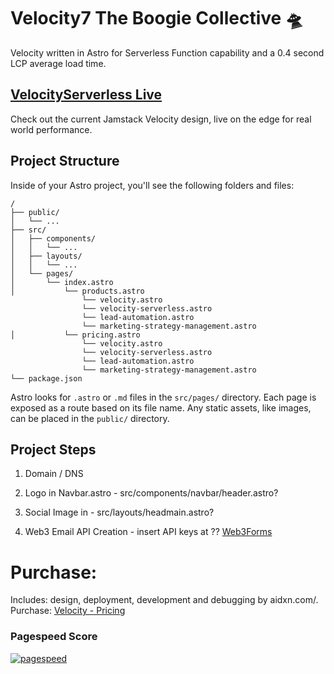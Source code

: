 # Velocity7 The Boogie Collective 🛸
Velocity written in Astro for Serverless Function capability and a 0.4 second LCP average load time.


## [VelocityServerless Live]([https://aidxn.com/])
Check out the current Jamstack Velocity design, live on the edge for real world performance.


## Project Structure
Inside of your Astro project, you'll see the following folders and files:

```
/
├── public/
│   └── ...
├── src/
│   ├── components/
│   │   └── ...
│   ├── layouts/
│   │   └── ...
│   └── pages/
│       └── index.astro
│           └── products.astro
                └── velocity.astro
                └── velocity-serverless.astro
                └── lead-automation.astro
                └── marketing-strategy-management.astro
│           └── pricing.astro                
                └── velocity.astro
                └── velocity-serverless.astro
                └── lead-automation.astro
                └── marketing-strategy-management.astro                
└── package.json
```

Astro looks for `.astro` or `.md` files in the `src/pages/` directory. Each page is exposed as a route based on its file name.
Any static assets, like images, can be placed in the `public/` directory.


## Project Steps

1) Domain / DNS 

2) Logo in Navbar.astro - src/components/navbar/header.astro?

3) Social Image in - src/layouts/headmain.astro?

4) Web3 Email API Creation - insert API keys at ??
[Web3Forms]([https://web3forms.com/])


# Purchase:
Includes: design, deployment, development and debugging by aidxn.com/.
Purchase: [Velocity - Pricing](https://aidxn.com/pricing)


### Pagespeed Score
[![pagespeed](https://user-images.githubusercontent.com/1884712/210250214-7aa98167-7993-4b90-8138-326b8fa0c223.png)](https://pagespeed.web.dev/report?url=https%3A%2F%2Fastroship.web3templates.com%2F)
